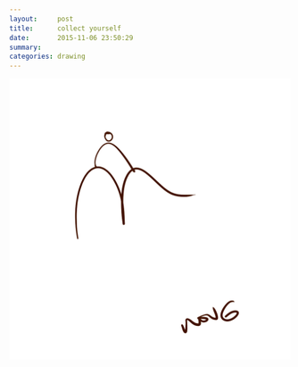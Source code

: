 ```yaml
---
layout:     post
title:      collect yourself
date:       2015-11-06 23:50:29
summary:    
categories: drawing
---
```

![collect yourself](/images/diary/collect-yourself.png "arbeit macht frei")
